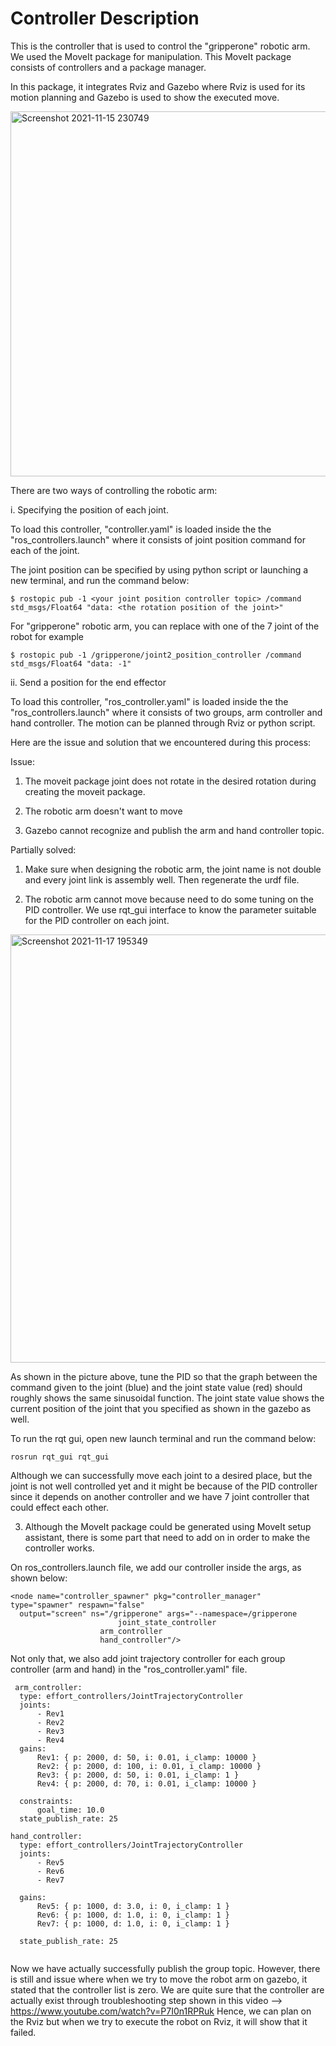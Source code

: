 # Controller Description

This is the controller that is used to control the "gripperone" robotic arm. We used the MoveIt package for manipulation. This MoveIt package consists of controllers and a package manager. 

In this package, it integrates Rviz and Gazebo where Rviz is used for its motion planning and Gazebo is used to show the executed move.


<img width="584" alt="Screenshot 2021-11-15 230749" src="https://user-images.githubusercontent.com/90337307/142190731-ba97849e-e78a-4470-b5cd-a84ce3af2c16.png">

There are two ways of controlling the robotic arm:

i. Specifying the position of each joint. 

 To load this controller, "controller.yaml" is loaded inside the the "ros_controllers.launch" where it consists of joint position command for each of the joint.
 
 The joint position can be specified by using python script or launching a new terminal, and run the command below:
 
  ```
  $ rostopic pub -1 <your joint position controller topic> /command std_msgs/Float64 "data: <the rotation position of the joint>"
  ```
  For "gripperone" robotic arm, you can replace <your joint position controller> with one of the 7 joint of the robot for example 
  
  ```
  $ rostopic pub -1 /gripperone/joint2_position_controller /command std_msgs/Float64 "data: -1"
  ``` 
  
ii. Send a position for the end effector
  
   To load this controller, "ros_controller.yaml" is loaded inside the the "ros_controllers.launch" where it consists of two groups, arm controller and hand controller. The motion can be planned through Rviz or python script. 
  
  
Here are the issue and solution that we encountered during this process:

Issue:
  
1. The moveit package joint does not rotate in the desired rotation during creating the moveit package.
  
2. The robotic arm doesn't want to move

3. Gazebo cannot recognize and publish the arm and hand controller topic.
  
Partially solved:
  
 1. Make sure when designing the robotic arm, the joint name is not double and every joint link is assembly well. Then regenerate the urdf file.
 
 2. The robotic arm cannot move because need to do some tuning on the PID controller. We use rqt_gui interface to know the parameter suitable for the PID controller on each joint.
  
  <img width="685" alt="Screenshot 2021-11-17 195349" src="https://user-images.githubusercontent.com/90337307/142196177-9a6b34cc-e00c-48be-9943-c37bf19ae780.png">
  
  As shown in the picture above, tune the PID so that the graph between the command given to the joint (blue) and the joint state value (red) should roughly shows the same sinusoidal function. The joint state value shows the current position of the joint that you specified as shown in the gazebo as well. 
 
  To run the rqt gui, open new launch terminal and run the command below:
  
  ``` 
  rosrun rqt_gui rqt_gui
  
  ```
  
  Although we can successfully move each joint to a desired place, but the joint is not well controlled yet and it might be because of the PID controller since it depends on another controller and we have 7 joint controller that could effect each other. 
  
 3. Although the MoveIt package could be generated using MoveIt setup assistant, there is some part that need to add on in order to make the controller works. 
  
  On ros_controllers.launch file, we add our controller inside the args, as shown below:
  
  ```
  <node name="controller_spawner" pkg="controller_manager" type="spawner" respawn="false"
    output="screen" ns="/gripperone" args="--namespace=/gripperone
    					  joint_state_controller
					  arm_controller
					  hand_controller"/>
  ```
  
  Not only that, we also add joint trajectory controller for each group controller (arm and hand) in the "ros_controller.yaml" file.
  
  ```
   arm_controller:
    type: effort_controllers/JointTrajectoryController
    joints:
        - Rev1
        - Rev2
        - Rev3
        - Rev4
    gains:
        Rev1: { p: 2000, d: 50, i: 0.01, i_clamp: 10000 }
        Rev2: { p: 2000, d: 100, i: 0.01, i_clamp: 10000 }
        Rev3: { p: 2000, d: 50, i: 0.01, i_clamp: 1 }
        Rev4: { p: 2000, d: 70, i: 0.01, i_clamp: 10000 }

    constraints:
        goal_time: 10.0
    state_publish_rate: 25

  hand_controller:
    type: effort_controllers/JointTrajectoryController
    joints:
        - Rev5
        - Rev6
        - Rev7

    gains:
        Rev5: { p: 1000, d: 3.0, i: 0, i_clamp: 1 }
        Rev6: { p: 1000, d: 1.0, i: 0, i_clamp: 1 }
        Rev7: { p: 1000, d: 1.0, i: 0, i_clamp: 1 }

    state_publish_rate: 25
   
  ```
Now we have actually successfully publish the group topic. However, there is still and issue where when we try to move the robot arm on gazebo, it stated that the controller list is zero. We are quite sure that the controller are actually exist through troubleshooting step shown in this video -->  https://www.youtube.com/watch?v=P7I0n1RPRuk Hence, we can plan on the Rviz but when we try to execute the robot on Rviz, it will show that it failed. 
